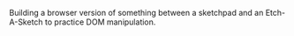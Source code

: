 Building a browser version of something between a sketchpad and an Etch-A-Sketch to practice DOM manipulation.

